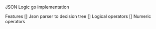 JSON Logic go implementation

Features
[] Json parser to decision tree
[] Logical operators
[] Numeric operators
